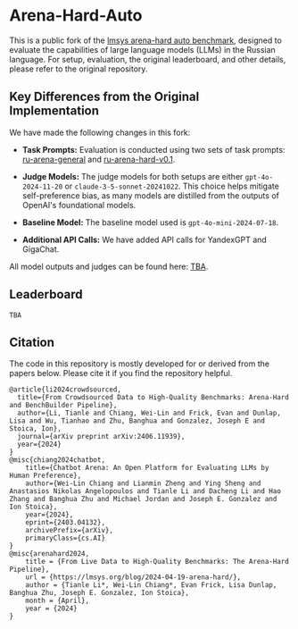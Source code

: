 # Arena-Hard-Auto

This is a public fork of the [lmsys arena-hard auto benchmark](https://github.com/lmarena/arena-hard-auto), designed to evaluate the capabilities of large language models (LLMs) in the Russian language. For setup, evaluation, the original leaderboard, and other details, please refer to the original repository.

## Key Differences from the Original Implementation

We have made the following changes in this fork:

* **Task Prompts:** Evaluation is conducted using two sets of task prompts: [ru-arena-general](https://huggingface.co/datasets/Vikhrmodels/ru-arena-general) and [ru-arena-hard-v0.1](https://huggingface.co/datasets/Vikhrmodels/arena_hard_ru).

* **Judge Models:** The judge models for both setups are either `gpt-4o-2024-11-20` or `claude-3-5-sonnet-20241022`. This choice helps mitigate self-preference bias, as many models are distilled from the outputs of OpenAI's foundational models.

* **Baseline Model:** The baseline model used is `gpt-4o-mini-2024-07-18`.

* **Additional API Calls:** We have added API calls for YandexGPT and GigaChat.

All model outputs and judges can be found here: [TBA](#).

## Leaderboard

```console
TBA
```


## Citation
The code in this repository is mostly developed for or derived from the papers below. Please cite it if you find the repository helpful.
```
@article{li2024crowdsourced,
  title={From Crowdsourced Data to High-Quality Benchmarks: Arena-Hard and BenchBuilder Pipeline},
  author={Li, Tianle and Chiang, Wei-Lin and Frick, Evan and Dunlap, Lisa and Wu, Tianhao and Zhu, Banghua and Gonzalez, Joseph E and Stoica, Ion},
  journal={arXiv preprint arXiv:2406.11939},
  year={2024}
}
@misc{chiang2024chatbot,
    title={Chatbot Arena: An Open Platform for Evaluating LLMs by Human Preference},
    author={Wei-Lin Chiang and Lianmin Zheng and Ying Sheng and Anastasios Nikolas Angelopoulos and Tianle Li and Dacheng Li and Hao Zhang and Banghua Zhu and Michael Jordan and Joseph E. Gonzalez and Ion Stoica},
    year={2024},
    eprint={2403.04132},
    archivePrefix={arXiv},
    primaryClass={cs.AI}
}
@misc{arenahard2024,
    title = {From Live Data to High-Quality Benchmarks: The Arena-Hard Pipeline},
    url = {https://lmsys.org/blog/2024-04-19-arena-hard/},
    author = {Tianle Li*, Wei-Lin Chiang*, Evan Frick, Lisa Dunlap, Banghua Zhu, Joseph E. Gonzalez, Ion Stoica},
    month = {April},
    year = {2024}
}
```
